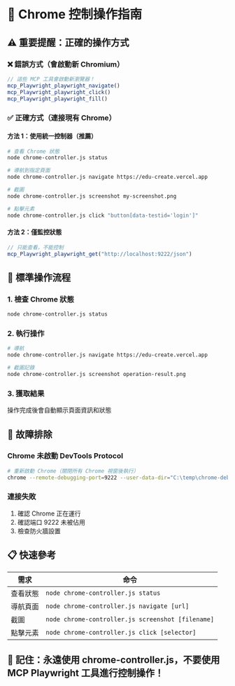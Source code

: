 # 🚨 Chrome 控制操作指南

## ⚠️ 重要提醒：正確的操作方式

### ❌ 錯誤方式（會啟動新 Chromium）
```javascript
// 這些 MCP 工具會啟動新瀏覽器！
mcp_Playwright_playwright_navigate()
mcp_Playwright_playwright_click()
mcp_Playwright_playwright_fill()
```

### ✅ 正確方式（連接現有 Chrome）

#### 方法 1：使用統一控制器（推薦）
```bash
# 查看 Chrome 狀態
node chrome-controller.js status

# 導航到指定頁面
node chrome-controller.js navigate https://edu-create.vercel.app

# 截圖
node chrome-controller.js screenshot my-screenshot.png

# 點擊元素
node chrome-controller.js click "button[data-testid='login']"
```

#### 方法 2：僅監控狀態
```javascript
// 只能查看，不能控制
mcp_Playwright_playwright_get("http://localhost:9222/json")
```

## 🎯 標準操作流程

### 1. 檢查 Chrome 狀態
```bash
node chrome-controller.js status
```

### 2. 執行操作
```bash
# 導航
node chrome-controller.js navigate https://edu-create.vercel.app

# 截圖記錄
node chrome-controller.js screenshot operation-result.png
```

### 3. 獲取結果
操作完成後會自動顯示頁面資訊和狀態

## 🔧 故障排除

### Chrome 未啟動 DevTools Protocol
```bash
# 重新啟動 Chrome（關閉所有 Chrome 視窗後執行）
chrome --remote-debugging-port=9222 --user-data-dir="C:\temp\chrome-debug"
```

### 連接失敗
1. 確認 Chrome 正在運行
2. 確認端口 9222 未被佔用
3. 檢查防火牆設置

## 📋 快速參考

| 需求 | 命令 |
|------|------|
| 查看狀態 | `node chrome-controller.js status` |
| 導航頁面 | `node chrome-controller.js navigate [url]` |
| 截圖 | `node chrome-controller.js screenshot [filename]` |
| 點擊元素 | `node chrome-controller.js click [selector]` |

## 🎯 記住：永遠使用 chrome-controller.js，不要使用 MCP Playwright 工具進行控制操作！
